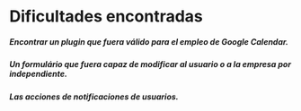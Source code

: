 # Dificultades encontradas

##### Encontrar un plugin que fuera válido para el empleo de Google Calendar.
##### Un formulário que fuera capaz de modificar al usuario o a la empresa por independiente.

##### Las acciones de notificaciones de usuarios. 
